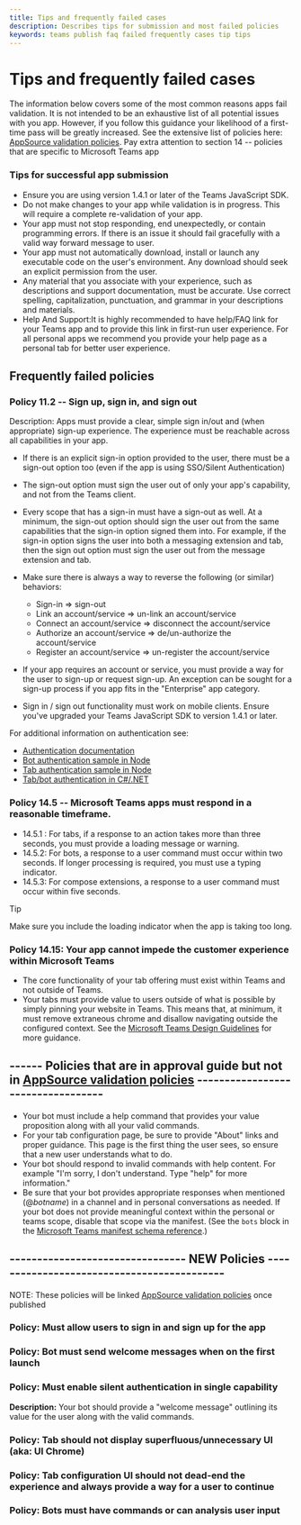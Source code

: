 ```yaml
---
title: Tips and frequently failed cases 
description: Describes tips for submission and most failed policies  
keywords: teams publish faq failed frequently cases tip tips 
---
```


# Tips and frequently failed cases 

The information below covers some of the most common reasons apps fail validation. It is not intended to be an exhaustive list of all potential issues with you app. However, if you follow this guidance your likelihood of a first-time pass will be greatly increased. See the extensive list of policies here: [AppSource validation policies](https://dev.office.com/officestore/docs/validation-policies). Pay extra attention to section 14 -- policies that are specific to Microsoft Teams app

### Tips for successful app submission

* Ensure you are using version 1.4.1 or later of the Teams JavaScript SDK.
* Do not make changes to your app while validation is in progress. This will require a complete re-validation of your app.
* Your app  must not stop responding, end unexpectedly, or contain programming errors. If there is an issue it should fail gracefully with a valid way forward message to user.
* Your app must not automatically download, install or launch any executable code on the user's environment. Any download should seek an explicit permission from the user.
* Any material that you associate with your experience, such as descriptions and support documentation, must be accurate. Use correct spelling, capitalization, punctuation, and grammar in your descriptions and materials.
* Help And Support:It is highly recommended to have help/FAQ link for your Teams app and to provide this link in first-run user experience. For all personal apps we recommend you provide your help page as a personal tab for better user experience.

## Frequently failed policies 
### Policy 11.2 -- Sign up, sign in, and sign out

Description: Apps must provide a clear, simple sign in/out and (when appropriate) sign-up experience. The experience must be reachable across all capabilities in your app.

* If there is an explicit sign-in option provided to the user, there must be a sign-out option too (even if the app is using SSO/Silent Authentication)
* The sign-out option must sign the user out of only your app's capability, and not from the Teams client.
* Every scope that has a sign-in must have a sign-out as well. At a minimum, the sign-out option should sign the user out from the same capabilities that the sign-in option signed them into. For example, if the sign-in option signs the user into both a messaging extension and tab, then the sign out option must sign the user out from the message extension and tab.

* Make sure there is always a way to reverse the following (or similar) behaviors:
  * Sign-in => sign-out
  * Link an account/service => un-link an account/service
  * Connect an account/service => disconnect the account/service
  * Authorize an account/service => de/un-authorize the account/service
  * Register an account/service => un-register the account/service
* If your app requires an account or service, you must provide a way for the user to sign-up or request sign-up. An exception can be sought for a sign-up process if you app fits in the "Enterprise" app category.
* Sign in / sign out functionality must work on mobile clients. Ensure you've upgraded your Teams JavaScript SDK to version 1.4.1 or later.

For additional information on authentication see:

* [Authentication documentation](~/concepts/authentication/authentication.md)
* [Bot authentication sample in Node](https://github.com/OfficeDev/microsoft-teams-sample-auth-node)
* [Tab authentication sample in Node](https://github.com/OfficeDev/microsoft-teams-sample-complete-node)
* [Tab/bot authentication in C#/.NET](https://github.com/OfficeDev/microsoft-teams-sample-complete-csharp)


### Policy 14.5 -- Microsoft Teams apps must respond in a reasonable timeframe.
* 14.5.1 : For tabs, if a response to an action takes more than three seconds, you must provide a loading message or warning.
* 14.5.2: For bots, a response to a user command must occur within two seconds. If longer processing is required, you must use a typing indicator.
* 14.5.3: For compose extensions, a response to a user command must occur within five seconds.
> [!TIP]
> Make sure you include the loading indicator when the app is taking too long.

### Policy 14.15: Your app cannot impede the customer experience within Microsoft Teams
* The core functionality of your tab offering must exist within Teams and not outside of Teams.
* Your tabs must provide value to users outside of what is possible by simply pinning your website in Teams. This means that, at minimum, it must remove extraneous chrome and disallow navigating outside the configured context. See the [Microsoft Teams Design Guidelines](~/resources/design/overview.md) for more guidance.


## ------  Policies that are in approval guide but not in  [AppSource validation policies](https://dev.office.com/officestore/docs/validation-policies) ----------------------------------


* Your bot must include a help command that provides your value proposition along with all your valid commands.
* For your tab configuration page, be sure to provide "About" links and proper guidance. This page is the first thing the user sees, so ensure that a new user understands what to do.
* Your bot should respond to invalid commands with help content. For example "I'm sorry, I don't understand. Type "help" for more information."
* Be sure that your bot provides appropriate responses when mentioned (@*botname*) in a channel and in personal conversations as needed. If your bot does not provide meaningful context within the personal or teams scope, disable that scope via the manifest. (See the `bots` block in the [Microsoft Teams manifest schema reference](~/resources/schema/manifest-schema.md#bots).)



## -------------------------------- NEW Policies -------------------------------------------

NOTE: These policies will be linked [AppSource validation policies](https://dev.office.com/officestore/docs/validation-policies) once published



### Policy: Must allow users to sign in and sign up for the app

### Policy: Bot must send welcome messages when on the first launch

### Policy: Must enable silent authentication in single capability

**Description:** Your bot should provide a "welcome message" outlining its value for the user along with the valid commands.

### Policy: Tab should not display superfluous/unnecessary UI (aka: UI Chrome)

### Policy: Tab configuration UI should not dead-end the experience and always provide a way for a user to continue

### Policy: Bots must have commands or can analysis user input